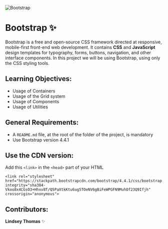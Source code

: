 ![Bootstrap](https://assets.justinmind.com/wp-content/uploads/2023/03/bootstrap-ui-library-header-justinmind-768x492.png)
# Bootstrap :sparkles:

Bootstrap is a free and open-source CSS framework directed at responsive, mobile-first front-end web development. It contains **CSS** and **JavaScript** design templates for typography, forms, buttons, navigation, and other interface components. In this project we will be using Bootstrap, using only the  CSS styling tools. 

## Learning Objectives:
- Usage of Containers
- Usage of the Grid system
- Usage of Components
- Usage of Utilities

## General Requirements:
- A `README.md` file, at the root of the folder of the project, is mandatory
- Use Bootstrap version 4.4.1

## Use the CDN version:
Add this `<link>` in the `<head>` part of your HTML
```
<link rel="stylesheet" href="https://stackpath.bootstrapcdn.com/bootstrap/4.4.1/css/bootstrap.min.css" integrity="sha384-Vkoo8x4CGsO3+Hhxv8T/Q5PaXtkKtu6ug5TOeNV6gBiFeWPGFN9MuhOf23Q9Ifjh" crossorigin="anonymous">
```

## Contributors:

**Lindsey Thomas** :sparkles: